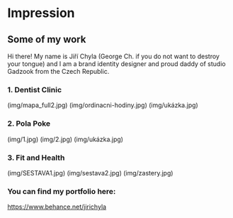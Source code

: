 # Impression

## Some of my work
Hi there! My name is Jiří Chyla (George Ch. if you do not want to destroy your tongue) and I am a brand identity designer and proud daddy of studio Gadzook from the Czech Republic.

### 1. Dentist Clinic

(img/mapa_full2.jpg)
(img/ordinacni-hodiny.jpg)
(img/ukázka.jpg)

### 2. Pola Poke

(img/1.jpg)
(img/2.jpg)
(img/ukázka.jpg)

### 3. Fit and Health

(img/SESTAVA1.jpg)
(img/sestava2.jpg)
(img/zastery.jpg)

### You can find my portfolio here:
https://www.behance.net/jirichyla
